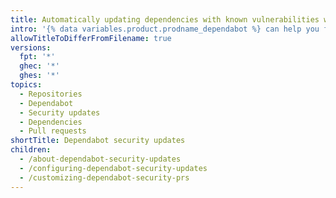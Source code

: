 ```yaml
---
title: Automatically updating dependencies with known vulnerabilities with Dependabot security updates
intro: '{% data variables.product.prodname_dependabot %} can help you fix vulnerable dependencies by automatically raising pull requests to update dependencies to secure versions.'
allowTitleToDifferFromFilename: true
versions:
  fpt: '*'
  ghec: '*'
  ghes: '*'
topics:
  - Repositories
  - Dependabot
  - Security updates
  - Dependencies
  - Pull requests
shortTitle: Dependabot security updates
children:
  - /about-dependabot-security-updates
  - /configuring-dependabot-security-updates
  - /customizing-dependabot-security-prs
---
```


